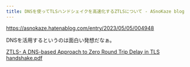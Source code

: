 ```yaml
---
title: DNSを使ってTLSハンドシェイクを高速化するZTLSについて - ASnoKaze blog
---
```


https://asnokaze.hatenablog.com/entry/2023/05/05/004948

DNSを活用するというのは面白い発想だなぁ。

[ZTLS- A DNS-based Approach to Zero Round Trip Delay in TLS handshake.pdf](https://mryhryki.com/file/202305051108-3M93O5UEeQuEXWr9Q8qT4YpEt9r0LhGFwMAIuZIg3DQ.pdf)
